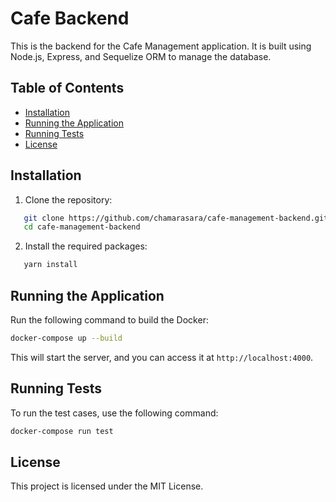 # Cafe Backend

This is the backend for the Cafe Management application. It is built using Node.js, Express, and Sequelize ORM to manage the database.

## Table of Contents

- [Installation](#installation)
- [Running the Application](#running-the-application)
- [Running Tests](#running-tests)
- [License](#license)

## Installation

1. Clone the repository:
```bash
   git clone https://github.com/chamarasara/cafe-management-backend.git
   cd cafe-management-backend
   ```
2. Install the required packages:
```bash
   yarn install
   ```

## Running the Application

Run the following command to build the Docker:

```bash
docker-compose up --build
```

This will start the server, and you can access it at `http://localhost:4000`.


## Running Tests

To run the test cases, use the following command:

```bash
docker-compose run test
```

## License

This project is licensed under the MIT License.
